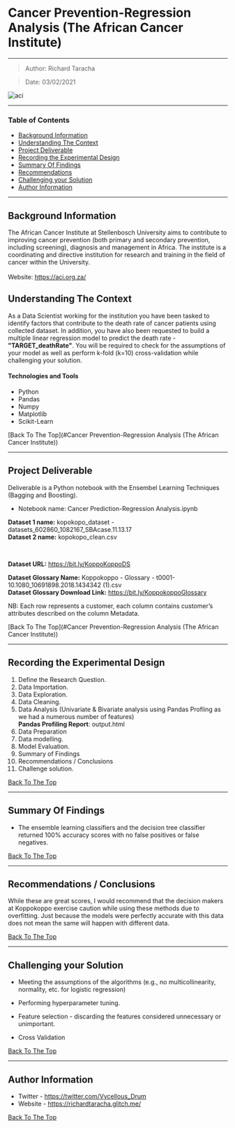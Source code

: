# Cancer Prevention-Regression Analysis (The African Cancer Institute)
---

> Author: Richard Taracha

> Date: 03/02/2021

![aci](https://user-images.githubusercontent.com/67068918/107158150-3977d700-6999-11eb-9603-63f72f2741a9.png)

---

### Table of Contents
- [Background Information](#background-information)
- [Understanding The Context](#understanding-the-context)
- [Project Deliverable](#project-deliverable)
- [Recording the Experimental Design](#recording-the-experimental-design)
- [Summary Of Findings](#summary-of-findings)
- [Recommendations](#summary-of-findings)
- [Challenging your Solution](#challenging-your-solution)
- [Author Information](#author-information)

---

## Background Information
The African Cancer Institute at Stellenbosch University aims to contribute to improving cancer prevention (both primary and secondary prevention, including screening), diagnosis and management in Africa. The institute is a coordinating and directive institution for research and training in the field of cancer within the University.
</br>
</br>
Website: https://aci.org.za/

## Understanding The Context

As a Data Scientist working for the institution you have been tasked to identify factors that contribute to the death rate of cancer patients using collected dataset.
In addition, you have also been requested to build a multiple linear regression model to predict the death rate - **"TARGET_deathRate"**. You will be required to check for the assumptions of your model as well as perform k-fold (k=10) cross-validation while challenging your solution.

#### Technologies and Tools

- Python
- Pandas
- Numpy
- Matplotlib
- Scikit-Learn

[Back To The Top](#Cancer Prevention-Regression Analysis (The African Cancer Institute))

---

## Project Deliverable
Deliverable is a Python notebook with the Ensembel Learning Techniques (Bagging and Boosting).

* Notebook name: Cancer Prediction-Regression Analysis.ipynb

**Dataset 1 name:** kopokopo_dataset - datasets_602860_1082167_SBAcase.11.13.17 
</br>
**Dataset 2 name:** kopokopo_clean.csv

</br>

**Dataset URL:** https://bit.ly/KoppoKoppoDS

**Dataset Glossary Name:** Koppokoppo - Glossary - t0001-10.1080_10691898.2018.1434342 (1).csv
</br>
**Dataset Glossary Download Link:** https://bit.ly/KoppokoppoGlossary


NB: Each row represents a customer, each column contains customer’s attributes described on the column Metadata.

[Back To The Top](#Cancer Prevention-Regression Analysis (The African Cancer Institute))

---

## Recording the Experimental Design
1. Define the Research Question.
2. Data Importation.
3. Data Exploration.
4. Data Cleaning.
5. Data Analysis (Univariate & Bivariate analysis using Pandas Profling as we had a numerous number of features) </br>
**Pandas Profiling Report**: output.html
6. Data Preparation
7. Data modelling.
8. Model Evaluation.
9. Summary of Findings
10. Recommendations / Conclusions
11. Challenge solution.

[Back To The Top](#Ensemble-Learning--Kopo-Kopo-Loan-Repayment-Prediction)

---

## Summary Of Findings
* The ensemble learning classifiers and the decision tree classifier returned 100% accuracy scores with no false positives or false negatives.

[Back To The Top](#Ensemble-Learning--Kopo-Kopo-Loan-Repayment-Prediction)

---

## Recommendations / Conclusions
While these are great scores, I would recommend that the decision makers at Koppokoppo exercise caution while using these methods due to overfitting. Just because the models were perfectly accurate with this data does not mean the same will happen with different data.

[Back To The Top](#Ensemble-Learning--Kopo-Kopo-Loan-Repayment-Prediction)

---

## Challenging your Solution
* Meeting the assumptions of the algorithms (e.g., no multicollinearity, normality, etc. for logistic regression)

* Performing hyperparameter tuning.

* Feature selection - discarding the features considered unnecessary or unimportant.

* Cross Validation

[Back To The Top](#Ensemble-Learning--Kopo-Kopo-Loan-Repayment-Prediction)

---

## Author Information

- Twitter - https://twitter.com/Vycellous_Drum
- Website - https://richardtaracha.glitch.me/

[Back To The Top](#Ensemble-Learning--Kopo-Kopo-Loan-Repayment-Prediction)
